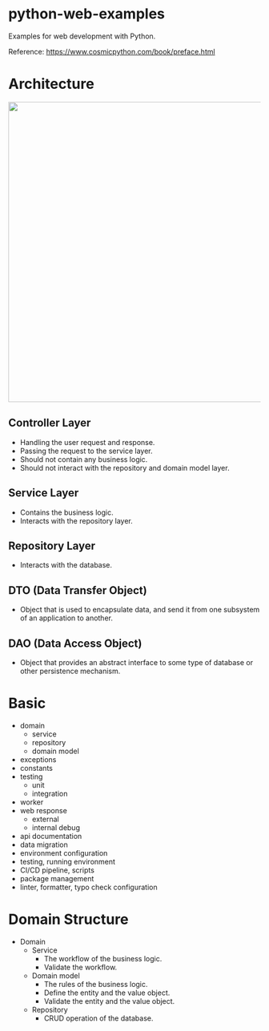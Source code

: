 # python-web-examples
Examples for web development with Python.

Reference: https://www.cosmicpython.com/book/preface.html

# Architecture
<img src="img/architecture.png" width="600">

## Controller Layer
* Handling the user request and response.
* Passing the request to the service layer.
* Should not contain any business logic.
* Should not interact with the repository and domain model layer.
## Service Layer
* Contains the business logic.
* Interacts with the repository layer.
## Repository Layer
* Interacts with the database.
## DTO (Data Transfer Object)
* Object that is used to encapsulate data, and send it from one subsystem of an application to another.
## DAO (Data Access Object)
* Object that provides an abstract interface to some type of database or other persistence mechanism.

# Basic
* domain
  * service
  * repository
  * domain model
* exceptions
* constants
* testing
  * unit
  * integration
* worker
* web response
  * external
  * internal debug
* api documentation
* data migration
* environment configuration
* testing, running environment
* CI/CD pipeline, scripts
* package management
* linter, formatter, typo check configuration

# Domain Structure
* Domain
  * Service
    * The workflow of the business logic.
    * Validate the workflow.
  * Domain model
    * The rules of the business logic.
    * Define the entity and the value object.
    * Validate the entity and the value object.
  * Repository
    * CRUD operation of the database.
